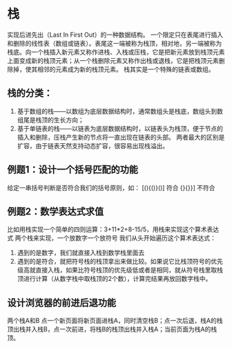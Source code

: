# 栈
实现后进先出（Last In First Out）的一种数据结构。
一个限定只在表尾进行插入和删除的线性表（数组或链表）。表尾这一端被称为栈顶，相对地，另一端被称为栈底。向一个栈插入新元素又称作进栈、入栈或压栈，它是把新元素放到栈顶元素上面变成新的栈顶元素；从一个栈删除元素又称作出栈或退栈，它是把栈顶元素删除掉，使其相邻的元素成为新的栈顶元素。
栈其实是一个特殊的链表或数组。

## 栈的分类：
1. 基于数组的栈——以数组为底层数据结构时，通常数组头是栈底，数组头到数组尾是栈顶的生长方向；
2. 基于单链表的栈——以链表为底层数据结构时，以链表头为栈顶，便于节点的插入和删除，压栈产生新的节点将一直出现在链表的头部。
两者最大的区别是扩容，由于链表天然支持动态扩容，很容易出现栈溢出。

## 例题1：设计一个括号匹配的功能
给定一串括号判断是否符合我们的括号原则，如：
[(){()}()] 符合
{}{}}] 不符合

## 例题2：数学表达式求值
比如用栈实现一个简单的四则运算：3+11*2+8-15/5，用栈来实现这个算术表达式
两个栈来实现，一个放数字一个放符号
我们从头开始遍历这个算术表达式：
1. 遇到的是数字，我们就直接入栈到数学栈里面去
2. 遇到的是符合，就把符号栈的栈顶拿出来做比较。如果说它比栈顶符号的优先级高就直接入栈，如果比符号栈顶的优先级低或者是相同，就从符号栈里取栈顶进行计算（从数字栈中取栈顶的2个数），计算完结果再放回数字栈中。

## 设计浏览器的前进后退功能
两个栈A和B
点一个新页面将新页面进栈A，同时清空栈B；点一次后退，栈A的栈顶出栈并入栈B，点一次前进，将栈B的栈顶出栈并入栈A；当前页面为栈A的栈顶。